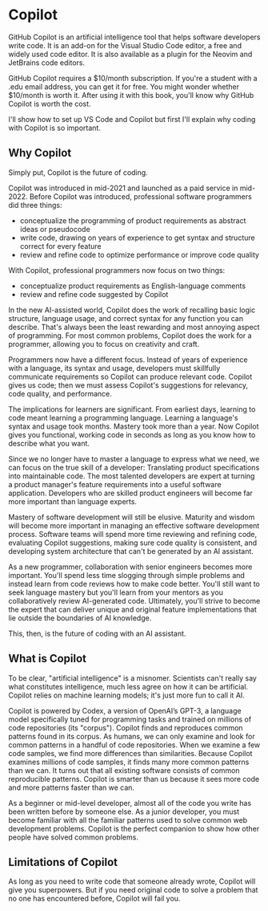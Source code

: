 # Copilot
GitHub Copilot is an artificial intelligence tool that helps software developers write code. It is an add-on for the Visual Studio Code editor, a free and widely used code editor. It is also available as a plugin for the Neovim and JetBrains code editors.

GitHub Copilot requires a $10/month subscription. If you're a student with a .edu email address, you can get it for free. You might wonder whether $10/month is worth it. After using it with this book, you'll know why GitHub Copilot is worth the cost.

I'll show how to set up VS Code and Copilot but first I'll explain why coding with Copilot is so important.

## Why Copilot
Simply put, Copilot is the future of coding.

Copilot was introduced in mid-2021 and launched as a paid service in mid-2022. Before Copilot was introduced, professional software programmers did three things:
- conceptualize the programming of product requirements as abstract ideas or pseudocode
- write code, drawing on years of experience to get syntax and structure correct for every feature
- review and refine code to optimize performance or improve code quality

With Copilot, professional programmers now focus on two things:
- conceptualize product requirements as English-language comments
- review and refine code suggested by Copilot

In the new AI-assisted world, Copilot does the work of recalling basic logic structure, language usage, and correct syntax for any function you can describe. That's always been the least rewarding and most annoying aspect of programming. For most common problems, Copilot does the work for a programmer, allowing you to focus on creativity and craft.

Programmers now have a different focus. Instead of years of experience with a language, its syntax and usage, developers must skillfully communicate requirements so Copilot can produce relevant code. Copilot gives us code; then we must assess Copilot's suggestions for relevancy, code quality, and performance.

The implications for learners are significant. From earliest days, learning to code meant learning a programming language. Learning a language's syntax and usage took months. Mastery took more than a year. Now Copilot gives you functional, working code in seconds as long as you know how to describe what you want.

Since we no longer have to master a language to express what we need, we can focus on the true skill of a developer: Translating product specifications into maintainable code. The most talented developers are expert at turning a product manager's feature requirements into a useful software application. Developers who are skilled product engineers will become far more important than language experts.

Mastery of software development will still be elusive. Maturity and wisdom will become more important in managing an effective software development process. Software teams will spend more time reviewing and refining code, evaluating Copilot suggestions, making sure code quality is consistent, and developing system architecture that can't be generated by an AI assistant.

As a new programmer, collaboration with senior engineers becomes more important. You'll spend less time slogging through simple problems and instead learn from code reviews how to make code better. You'll still want to seek language mastery but you'll learn from your mentors as you collaboratively review AI-generated code. Ultimately, you'll strive to become the expert that can deliver unique and original feature implementations that lie outside the boundaries of AI knowledge.

This, then, is the future of coding with an AI assistant.

## What is Copilot
To be clear, "artificial intelligence" is a misnomer. Scientists can't really say what constitutes intelligence, much less agree on how it can be artificial. Copilot relies on machine learning models; it's just more fun to call it AI. 

Copilot is powered by Codex, a version of OpenAI’s GPT-3, a  language model specifically tuned for programming tasks and trained on millions of code repositories (its "corpus"). Copilot finds and reproduces common patterns found in its corpus. As humans, we can only examine and look for common patterns in a handful of code repositories. When we examine a few code samples, we find more differences than similarities. Because Copilot examines millions of code samples, it finds many more common patterns than we can. It turns out that all existing software consists of common reproducible patterns. Copilot is smarter than us because it sees more code and more patterns faster than we can.

As a beginner or mid-level developer, almost all of the code you  write has been written before by someone else. As a junior developer, you must become familiar with all the familiar patterns used to solve common web development problems. Copilot is the perfect companion to show how other people have solved common problems.

## Limitations of Copilot
As long as you need to write code that someone already wrote, Copilot will give you superpowers. But if you need original code to solve a problem that no one has encountered before, Copilot will fail you.